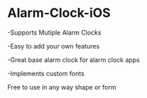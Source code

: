 Alarm-Clock-iOS
===============

-Supports Mutiple Alarm Clocks

-Easy to add your own features

-Great base alarm clock for alarm clock apps

-Implements custom fonts

Free to use in any way shape or form
